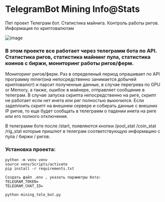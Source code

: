 # TelegramBot Mining Info@Stats
Пет проект Телеграм бот. Статистика майнига. Контроль работы ригов. Информация по криптовалютам

![image](https://user-images.githubusercontent.com/91089601/145733657-4e30082b-3e34-43c3-a0d9-f9b5c0afb366.png)

### В этом проекте все работает через телеграмм бота по API. Статистика ригов, статистика майнинг пула, статистика коинов с биржи, мониторинг работы ригов/ферм.

Мониторинг ригов/ферм. Раз в определеный период опрашивает по API программу miner(она непосредственно занимается добычей криптовалют) и парсит полученные данные, в случае перегрева по GPU or Memory, а также, ошибок в майнере, отправляет сообщение в телеграм. В случае запуска скрипта непосредственно на риге, скрипт не работает если нет инета или риг полностью выкючился. Если задеплоить скрипт на внешнем сервере и собирать данные с внешних IP ригов, то еще будет сообщать в телеграмм о падении инета на риге или его полного отключения.

В телеграмм боте после /start, появляются кнопки /pool_stat /coin_stat /rig_stat которые пришлют в телеграм соответствующую информацию с пула / биржи / ригов.

### Установка проекта:
```
python -m venv venv
source venv/Scripts/activate
pip install -r requirements.txt

Создать файл .env , указать параметры бота:
TELEGRAM_TOKEN=
TELEGRAM_CHAT_ID=

python mining_tele_bot.py
```
